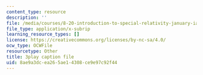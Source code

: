 ```yaml
---
content_type: resource
description: ''
file: /media/courses/8-20-introduction-to-special-relativity-january-iap-2021/8ae9a3dcea265ae14308ce9e97c92f44_24iPsnbS6_0.srt
file_type: application/x-subrip
learning_resource_types: []
license: https://creativecommons.org/licenses/by-nc-sa/4.0/
ocw_type: OCWFile
resourcetype: Other
title: 3play caption file
uid: 8ae9a3dc-ea26-5ae1-4308-ce9e97c92f44
---
```


